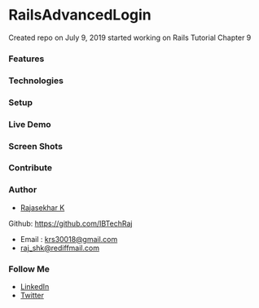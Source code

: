 # RailsAdvancedLogin

Created repo on July 9, 2019
started working on Rails Tutorial Chapter 9

### Features

### Technologies

### Setup

### Live Demo

### Screen Shots

### Contribute

### Author
* [Rajasekhar K ](https://github.com/IBTechRaj)

Github: https://github.com/IBTechRaj
* Email : krs30018@gmail.com 
* raj_shk@rediffmail.com

### Follow Me

* [LinkedIn](https://www.linkedin.com/in/rajkatakamsetty/)
* [Twitter](https://twitter.com/IBTechRaj)

